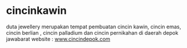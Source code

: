 # cincinkawin
duta jewellery merupakan tempat pembuatan cincin kawin, cincin emas, cincin berlian , cincin palladium dan cincin pernikahan di daerah depok jawabarat
website : www.cincindepok.com
